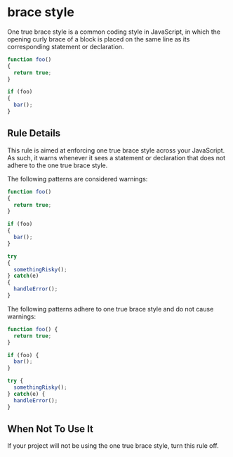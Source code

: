 # brace style

One true brace style is a common coding style in JavaScript, in which the opening curly brace of a block is placed on the same line as its corresponding statement or declaration.

```js
function foo()
{
  return true;
}

if (foo)
{
  bar();
}
```

## Rule Details

This rule is aimed at enforcing one true brace style across your JavaScript. As such, it warns whenever it sees a statement or declaration that does not adhere to the one true brace style.

The following patterns are considered warnings:

```js
function foo()
{
  return true;
}

if (foo)
{
  bar();
}

try
{
  somethingRisky();
} catch(e)
{
  handleError();
}
```

The following patterns adhere to one true brace style and do not cause warnings:

```js
function foo() {
  return true;
}

if (foo) {
  bar();
}

try {
  somethingRisky();
} catch(e) {
  handleError();
}
```

## When Not To Use It

If your project will not be using the one true brace style, turn this rule off.
